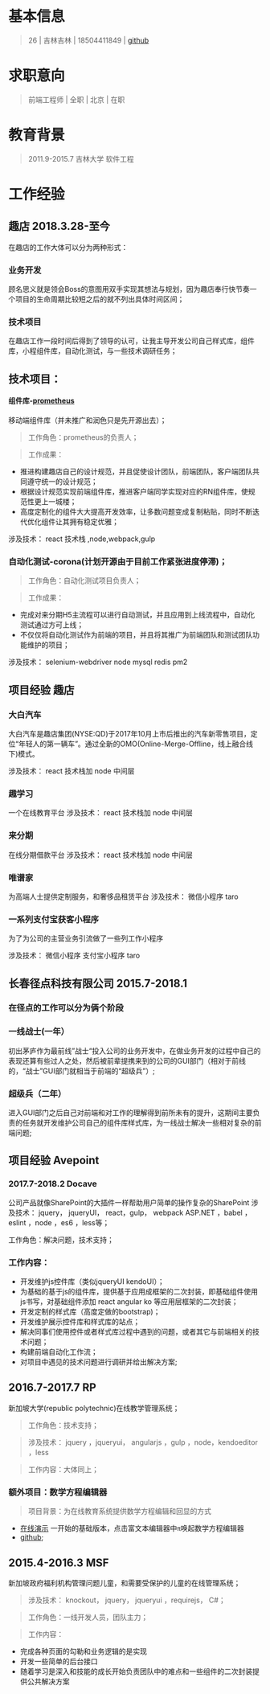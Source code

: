 # 基本信息

> 26 | 吉林吉林 | 18504411849 | [github](https://github.com/advence-liz)

# 求职意向

> 前端工程师 | 全职 | 北京 | 在职

# 教育背景

> 2011.9-2015.7 吉林大学 软件工程

# 工作经验
## 趣店 2018.3.28-至今

在趣店的工作大体可以分为两种形式：

### 业务开发

顾名思义就是领会Boss的意图用双手实现其想法与规划，因为趣店奉行快节奏一个项目的生命周期比较短之后的就不列出具体时间区间；

### 技术项目

在趣店工作一段时间后得到了领导的认可，让我主导开发公司自己样式库，组件库，小程组件库，自动化测试，与一些技术调研任务；

## 技术项目：

#### 组件库-[prometheus](https://qfed.github.io/prometheus/components/button.html)
移动端组件库（并未推广和润色只是先开源出去）；

>工作角色：prometheus的负责人；

>工作成果：
- 推进构建趣店自己的设计规范，并且促使设计团队，前端团队，客户端团队共同遵守统一的设计规范；
- 根据设计规范实现前端组件库，推进客户端同学实现对应的RN组件库，使规范性更上一城楼；
- 高度定制化的组件大大提高开发效率，让多数问题变成复制粘贴，同时不断迭代优化组件让其拥有稳定优雅；

涉及技术：
react 技术栈 ,node,webpack,gulp

### 自动化测试-corona(计划开源由于目前工作紧张进度停滞)；
> 工作角色：自动化测试项目负责人；
 
>工作成果：
- 完成对来分期H5主流程可以进行自动测试，并且应用到上线流程中，自动化测试通过方可上线；
- 不仅仅将自动化测试作为前端的项目，并且将其推广为前端团队和测试团队功能维护的项目；

涉及技术：
selenium-webdriver node mysql redis pm2 

## 项目经验 趣店

### 大白汽车

大白汽车是趣店集团(NYSE:QD)于2017年10月上市后推出的汽车新零售项目，定位“年轻人的第一辆车”。通过全新的OMO(Online-Merge-Offline，线上融合线下)模式。

涉及技术：
react 技术栈加 node 中间层

### 趣学习

一个在线教育平台
涉及技术：
react 技术栈加 node 中间层

### 来分期

在线分期借款平台
涉及技术：
react 技术栈加 node 中间层

### 唯谱家

为高端人士提供定制服务，和奢侈品租赁平台
涉及技术：
微信小程序  taro

### 一系列支付宝获客小程序

为了为公司的主营业务引流做了一些列工作小程序

涉及技术：
微信小程序 支付宝小程序  taro

## 长春径点科技有限公司 2015.7-2018.1

### 在径点的工作可以分为俩个阶段

### 一线战士(一年）

初出茅庐作为最前线”战士“投入公司的业务开发中，在做业务开发的过程中自己的表现还算有些过人之处，然后被前辈提携来到的公司的GUI部门（相对于前线的，“战士”GUI部门就相当于前端的“超级兵”）;

### 超级兵（二年）

进入GUI部门之后自己对前端和对工作的理解得到前所未有的提升，这期间主要负责的任务就开发维护公司自己的组件库样式库，为一线战士解决一些相对复杂的前端问题;


## 项目经验 Avepoint

### 2017.7-2018.2 Docave

公司产品就像SharePoint的大插件一样帮助用户简单的操作复杂的SharePoint
涉及技术：
jquery， jqueryUI， react，gulp， webpack ASP.NET ，babel ，eslint ，node ，es6 ，less等；

工作角色：解决问题，技术支持；

### 工作内容：

- 开发维护js控件库（类似jqueryUI kendoUI）；
- 为基础的基于js的组件库，提供基于应用成框架的二次封装，即基础组件使用js书写，对基础组件添加 react angular ko 等应用层框架的二次封装；
- 开发定制的样式库（高度定做的bootstrap)；
- 开发维护展示控件库和样式库的站点；
- 解决同事们使用控件或者样式库过程中遇到的问题，或者其它与前端相关的技术问题；
- 构建前端自动化工作流；
- 对项目中遇见的技术问题进行调研并给出解决方案;
  
## 2016.7-2017.7 RP

新加坡大学(republic polytechnic)在线教学管理系统；
> 工作角色：技术支持；

> 涉及技术：
jquery ，jqueryui， angularjs ，gulp ，node，kendoeditor ，less


> 工作内容：大体同上；

### 额外项目：数学方程编辑器

> 项目背景：为在线教育系统提供数学方程编辑和回显的方式

- [在线演示](https://sharpgui.github.io/keditor/demos/kmath.editor.html)
一开始的基础版本，点击富文本编辑器中`π`唤起数学方程编辑器
- [github](https://github.com/sharpgui/keditor);

## 2015.4-2016.3 MSF

新加坡政府福利机构管理问题儿童，和需要受保护的儿童的在线管理系统；

> 涉及技术：
knockout， jquery， jqueryui ，requirejs， C#；

>工作角色：一线开发人员，团队主力；

>工作内容：
- 完成各种页面的勾勒和业务逻辑的是实现
- 开发一些简单的后台接口
- 随着学习是深入和技能的成长开始负责团队中的难点和一些组件的二次封装提供公共解决方案



